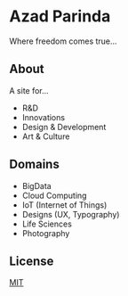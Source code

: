 # Azad Parinda

Where freedom comes true...

## About

A site for...

* R&D
* Innovations
* Design & Development
* Art & Culture


## Domains
* BigData
* Cloud Computing
* IoT (Internet of Things)
* Designs (UX, Typography)
* Life Sciences
* Photography


## License

[MIT](http://opensource.org/licenses/MIT)

